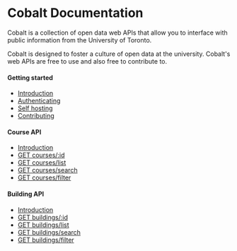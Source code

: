 # Cobalt Documentation

Cobalt is a collection of open data web APIs that allow you to interface with public information from the University of Toronto.

Cobalt is designed to foster a culture of open data at the university. Cobalt's web APIs are free to use and also free to contribute to.

#### Getting started
* [Introduction](./getting-started/introduction.md)
* [Authenticating](./getting-started/authenticating.md)
* [Self hosting](./getting-started/self-hosting.md)
* [Contributing](./getting-started/contributing.md)

#### Course API

* [Introduction](./endpoints/courses/introduction.md)
* [GET courses/:id](./endpoints/courses/show.md)
* [GET courses/list](./endpoints/courses/list.md)
* [GET courses/search](./endpoints/courses/search.md)
* [GET courses/filter](./endpoints/courses/filter.md)

#### Building API

* [Introduction](./endpoints/buildings/introduction.md)
* [GET buildings/:id](./endpoints/buildings/show.md)
* [GET buildings/list](./endpoints/buildings/list.md)
* [GET buildings/search](./endpoints/buildings/search.md)
* [GET buildings/filter](./endpoints/buildings/filter.md)
